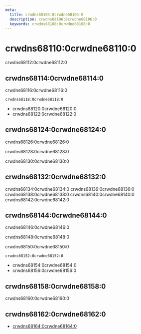 ```yaml
---
meta:
  title: crwdns68104:0crwdne68104:0
  description: crwdns68106:0crwdne68106:0
  keywords: crwdns68108:0crwdne68108:0
---
```


# crwdns68110:0crwdne68110:0
crwdns68112:0crwdne68112:0

<entry-ad />

## crwdns68114:0crwdne68114:0
crwdns68116:0crwdne68116:0

`crwdns68118:0crwdne68118:0`
- crwdns68120:0crwdne68120:0
- crwdns68122:0crwdne68122:0


## crwdns68124:0crwdne68124:0
crwdns68126:0crwdne68126:0

  crwdns68128:0crwdne68128:0

  crwdns68130:0crwdne68130:0

## crwdns68132:0crwdne68132:0
crwdns68134:0crwdne68134:0
<alert type="success">crwdns68136:0crwdne68136:0</alert>
<alert type="info">crwdns68138:0crwdne68138:0</alert>
<alert type="warning">crwdns68140:0crwdne68140:0</alert>
<alert type="error">crwdns68142:0crwdne68142:0</alert>

## crwdns68144:0crwdne68144:0
crwdns68146:0crwdne68146:0

  crwdns68148:0crwdne68148:0

  crwdns68150:0crwdne68150:0

  `crwdns68152:0crwdne68152:0`
  - crwdns68154:0crwdne68154:0
  - crwdns68156:0crwdne68156:0

## crwdns68158:0crwdne68158:0
crwdns68160:0crwdne68160:0

## crwdns68162:0crwdne68162:0
  - [crwdns68164:0crwdne68164:0]()

<doc-footer />
